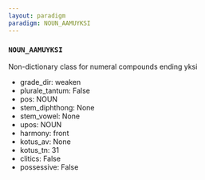 ```yaml
---
layout: paradigm
paradigm: NOUN_AAMUYKSI
---
```

### ` NOUN_AAMUYKSI `

Non-dictionary class for numeral compounds ending yksi
* grade_dir: weaken
* plurale_tantum: False
* pos: NOUN
* stem_diphthong: None
* stem_vowel: None
* upos: NOUN
* harmony: front
* kotus_av: None
* kotus_tn: 31
* clitics: False
* possessive: False
